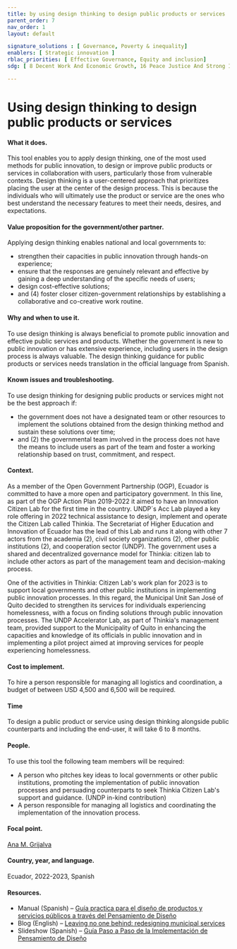 ```yaml
---
title: by using design thinking to design public products or services
parent_order: 7
nav_order: 1
layout: default

signature_solutions : [ Governance, Poverty & inequality]
enablers: [ Strategic innovation ]
rblac_priorities: [ Effective Governance, Equity and inclusion]
sdg: [ 8 Decent Work And Economic Growth, 16 Peace Justice And Strong Institutions]

---
```


# Using design thinking to design public products or services

#### What it does.
This tool enables you to apply design thinking, one of the most used methods for public innovation, to design or improve public products or services in collaboration with users, particularly those from vulnerable contexts. Design thinking is a user-centered approach that prioritizes placing the user at the center of the design process. This is because the individuals who will ultimately use the product or service are the ones who best understand the necessary features to meet their needs, desires, and expectations.

#### Value proposition for the government/other partner.
Applying design thinking enables national and local governments to:
- strengthen their capacities in public innovation through hands-on experience;
- ensure that the responses are genuinely relevant and effective by gaining a deep understanding of the specific needs of users;
- design cost-effective solutions;
- and (4) foster closer citizen-government relationships by establishing a collaborative and co-creative work routine.

#### Why and when to use it.
To use design thinking is always beneficial to promote public innovation and effective public services and products. Whether the government is new to public innovation or has extensive experience, including users in the design process is always valuable. The design thinking guidance for public products or services needs translation in the official language from Spanish.

#### Known issues and troubleshooting.
To use design thinking for designing public products or services might not be the best approach if:
- the government does not have a designated team or other resources to implement the solutions obtained from the design thinking method and sustain these solutions over time;
- and (2) the governmental team involved in the process does not have the means to include users as part of the team and foster a working relationship based on trust, commitment, and respect.

#### Context.
As a member of the Open Government Partnership (OGP), Ecuador is committed to have a more open and participatory government. In this line, as part of the OGP Action Plan 2019-2022 it aimed to have an Innovation Citizen Lab for the first time in the country. UNDP´s Acc Lab played a key role offering in 2022 technical assistance to design, implement and operate the Citizen Lab called Thinkia. The Secretariat of Higher Education and Innovation of Ecuador has the lead of this Lab and runs it along with other 7 actors from the academia (2), civil society organizations (2), other public institutions (2), and cooperation sector (UNDP). The government uses a shared and decentralized governance model for Thinkia: citizen lab to include other actors as part of the management team and decision-making process.

One of the activities in Thinkia: Citizen Lab's work plan for 2023 is to support local governments and other public institutions in implementing public innovation processes. In this regard, the Municipal Unit San José of Quito decided to strengthen its services for individuals experiencing homelessness, with a focus on finding solutions through public innovation processes. The UNDP Accelerator Lab, as part of Thinkia's management team, provided support to the Municipality of Quito in enhancing the capacities and knowledge of its officials in public innovation and in implementing a pilot project aimed at improving services for people experiencing homelessness.

#### Cost to implement.
To hire a person responsible for managing all logistics and coordination, a budget of between USD 4,500 and 6,500 will be required.

#### Time
To design a public product or service using design thinking alongside public counterparts and including the end-user, it will take 6 to 8 months.

#### People.
To use this tool the following team members will be required:
- A person who pitches key ideas to local governments or other public institutions, promoting the implementation of public innovation processes and persuading counterparts to seek Thinkia Citizen Lab's support and guidance. (UNDP in-kind contribution)
- A person responsible for managing all logistics and coordinating the implementation of the innovation process.

#### Focal point.
[Ana M. Grijalva](https://undp-accelerator-labs.github.io/Innovation-Toolkit-for-UNDP-Signature-Solutions/contributors/Ana%20M.%20Grijalva.html)

#### Country, year, and language.
Ecuador, 2022-2023, Spanish

#### Resources.
- Manual (Spanish) – [Guía practica para el diseño de productos y servicios públicos a través del Pensamiento de Diseño](https://www.undp.org/es/ecuador/publicaciones/informe-patronato-lab-creando-medios-de-vida-para-habitantes-en-situacion-de-calle)
- Blog (English) – [Leaving no one behind: redesigning municipal services](https://www.undp.org/es/ecuador/blog/leaving-no-one-behind-redesigning-municipal-services-people-experiencing-homelessness)
- Slideshow (Spanish) – [Guía Paso a Paso de la Implementación de Pensamiento de Diseño](https://github.com/UNDP-Accelerator-Labs/Innovation-Toolkit-for-UNDP-Signature-Solutions/blob/26eb7707416dd860eb56b4d8d9c171d428600730/_tools_resources/ECU_PublicServicesDT_Slideshow_1.pptx)

